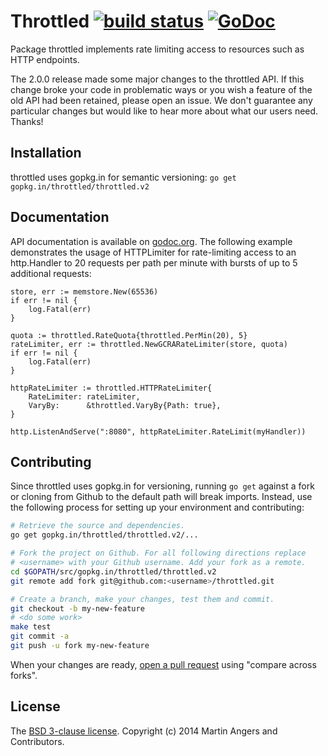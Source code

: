 # Throttled [![build status](https://secure.travis-ci.org/throttled/throttled.png)](https://travis-ci.org/throttled/throttled) [![GoDoc](https://godoc.org/gopkg.in/throttled/throttled.v2?status.png)](https://godoc.org/gopkg.in/throttled/throttled.v2)

Package throttled implements rate limiting access to resources such as
HTTP endpoints.

The 2.0.0 release made some major changes to the throttled API. If
this change broke your code in problematic ways or you wish a feature
of the old API had been retained, please open an issue.  We don't
guarantee any particular changes but would like to hear more about
what our users need. Thanks!

## Installation

throttled uses gopkg.in for semantic versioning:
`go get gopkg.in/throttled/throttled.v2`

## Documentation

API documentation is available on [godoc.org][doc]. The following
example demonstrates the usage of HTTPLimiter for rate-limiting access
to an http.Handler to 20 requests per path per minute with bursts of
up to 5 additional requests:

	store, err := memstore.New(65536)
	if err != nil {
		log.Fatal(err)
	}

	quota := throttled.RateQuota{throttled.PerMin(20), 5}
	rateLimiter, err := throttled.NewGCRARateLimiter(store, quota)
	if err != nil {
		log.Fatal(err)
	}

	httpRateLimiter := throttled.HTTPRateLimiter{
		RateLimiter: rateLimiter,
		VaryBy:      &throttled.VaryBy{Path: true},
	}

	http.ListenAndServe(":8080", httpRateLimiter.RateLimit(myHandler))

## Contributing

Since throttled uses gopkg.in for versioning, running `go get` against
a fork or cloning from Github to the default path will break
imports. Instead, use the following process for setting up your
environment and contributing:

```sh
# Retrieve the source and dependencies.
go get gopkg.in/throttled/throttled.v2/...

# Fork the project on Github. For all following directions replace
# <username> with your Github username. Add your fork as a remote.
cd $GOPATH/src/gopkg.in/throttled/throttled.v2
git remote add fork git@github.com:<username>/throttled.git

# Create a branch, make your changes, test them and commit.
git checkout -b my-new-feature
# <do some work>
make test 
git commit -a
git push -u fork my-new-feature
```

When your changes are ready, [open a pull request][pr] using "compare
across forks".

## License

The [BSD 3-clause license][bsd]. Copyright (c) 2014 Martin Angers and Contributors.

[blog]: http://0value.com/throttled--guardian-of-the-web-server
[bsd]: https://opensource.org/licenses/BSD-3-Clause
[doc]: https://godoc.org/gopkg.in/throttled/throttled.v2
[puerkitobio]: https://github.com/puerkitobio/
[pr]: https://github.com/throttled/throttled/compare
